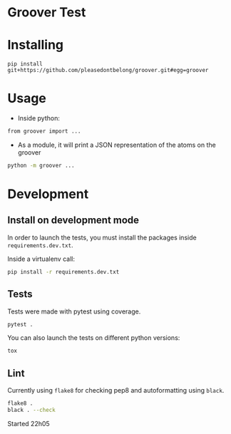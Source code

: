 # Groover Test

# Installing

```
pip install git+https://github.com/pleasedontbelong/groover.git#egg=groover
```

# Usage

- Inside python:

```sh
from groover import ...

```

- As a module, it will print a JSON representation of the atoms on the groover

```sh
python -m groover ...
```

# Development

## Install on development mode

In order to launch the tests, you must install the packages inside `requirements.dev.txt`.

Inside a virtualenv call:

```sh
pip install -r requirements.dev.txt
```

## Tests

Tests were made with pytest using coverage.

```sh
pytest .
```

You can also launch the tests on different python versions:

```sh
tox
```

## Lint

Currently using `flake8` for checking pep8 and autoformatting using `black`.

```sh
flake8 .
black . --check
```

Started 22h05
